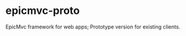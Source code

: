 epicmvc-proto
=============

EpicMvc framework for web apps; Prototype version for existing clients.
